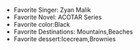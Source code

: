 * Favorite Singer: Zyan Malik
* Favorite Novel: ACOTAR Series
* Favorite color:Black
* Favorite Destinations: Mountains,Beaches
* Favorite dessert:Icecream,Brownies
